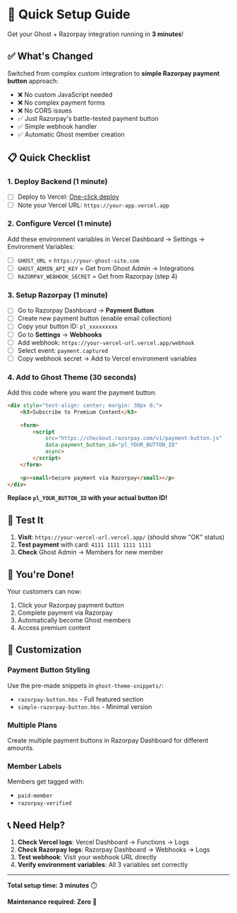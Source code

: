 # 🚀 Quick Setup Guide

Get your Ghost + Razorpay integration running in **3 minutes**!

## ✅ What's Changed

Switched from complex custom integration to **simple Razorpay payment button** approach:

- ❌ No custom JavaScript needed
- ❌ No complex payment forms
- ❌ No CORS issues
- ✅ Just Razorpay's battle-tested payment button
- ✅ Simple webhook handler
- ✅ Automatic Ghost member creation

## 📋 Quick Checklist

### 1. Deploy Backend (1 minute)
- [ ] Deploy to Vercel: [One-click deploy](https://vercel.com/new/clone?repository-url=https://github.com/yourusername/ghost-razorpay-vercel)
- [ ] Note your Vercel URL: `https://your-app.vercel.app`

### 2. Configure Vercel (1 minute)
Add these environment variables in Vercel Dashboard → Settings → Environment Variables:

- [ ] `GHOST_URL` = `https://your-ghost-site.com`
- [ ] `GHOST_ADMIN_API_KEY` = Get from Ghost Admin → Integrations
- [ ] `RAZORPAY_WEBHOOK_SECRET` = Get from Razorpay (step 4)

### 3. Setup Razorpay (1 minute)
- [ ] Go to Razorpay Dashboard → **Payment Button**
- [ ] Create new payment button (enable email collection)
- [ ] Copy your button ID: `pl_xxxxxxxxx`
- [ ] Go to **Settings** → **Webhooks**
- [ ] Add webhook: `https://your-vercel-url.vercel.app/webhook`
- [ ] Select event: `payment.captured`
- [ ] Copy webhook secret → Add to Vercel environment variables

### 4. Add to Ghost Theme (30 seconds)
Add this code where you want the payment button:

```html
<div style="text-align: center; margin: 30px 0;">
    <h3>Subscribe to Premium Content</h3>
    
    <form>
        <script 
            src="https://checkout.razorpay.com/v1/payment-button.js" 
            data-payment_button_id="pl_YOUR_BUTTON_ID" 
            async> 
        </script> 
    </form>
    
    <p><small>Secure payment via Razorpay</small></p>
</div>
```

**Replace `pl_YOUR_BUTTON_ID` with your actual button ID!**

## 🧪 Test It

1. **Visit**: `https://your-vercel-url.vercel.app/` (should show "OK" status)
2. **Test payment** with card: `4111 1111 1111 1111`
3. **Check** Ghost Admin → Members for new member

## 🎉 You're Done!

Your customers can now:
1. Click your Razorpay payment button
2. Complete payment via Razorpay
3. Automatically become Ghost members
4. Access premium content

## 🔧 Customization

### Payment Button Styling
Use the pre-made snippets in `ghost-theme-snippets/`:
- `razorpay-button.hbs` - Full featured section
- `simple-razorpay-button.hbs` - Minimal version

### Multiple Plans
Create multiple payment buttons in Razorpay Dashboard for different amounts.

### Member Labels
Members get tagged with:
- `paid-member`
- `razorpay-verified`

## 📞 Need Help?

1. **Check Vercel logs**: Vercel Dashboard → Functions → Logs
2. **Check Razorpay logs**: Razorpay Dashboard → Webhooks → Logs
3. **Test webhook**: Visit your webhook URL directly
4. **Verify environment variables**: All 3 variables set correctly

---

**Total setup time: 3 minutes** ⏱️

**Maintenance required: Zero** 🎯
